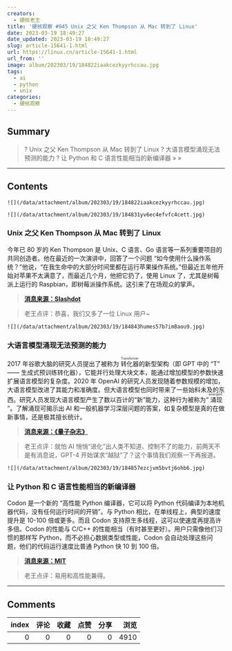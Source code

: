```yaml
---
creators:
  - 硬核老王
title: '硬核观察 #945 Unix 之父 Ken Thompson 从 Mac 转到了 Linux'
date: 2023-03-19 18:49:27
date_updated: 2023-03-19 18:49:27
slug: article-15641-1.html
url: https://linux.cn/article-15641-1.html
url_from: ''
image: album/202303/19/184822iaakcezkyyrhccau.jpg
tags:
  - ai
  - python
  - unix
categories:
  - 硬核观察
---
```


## Summary

> ? Unix 之父 Ken Thompson 从 Mac 转到了 Linux
> ? 大语言模型涌现无法预测的能力
> ? 让 Python 和 C 语言性能相当的新编译器
> » 
> »

***

<!-- more -->

## Contents

`![](/data/attachment/album/202303/19/184822iaakcezkyyrhccau.jpg)`

`![](/data/attachment/album/202303/19/184831yv6ec4efvfc4cett.jpg)`

### Unix 之父 Ken Thompson 从 Mac 转到了 Linux

今年已 80 岁的 Ken Thompson 是 Unix、C 语言、Go 语言等一系列重要项目的共同创造者。他在最近的一次演讲中，回答了一个问题 “如今使用什么操作系统？”他说，“在我生命中的大部分时间里都在运行苹果操作系统。”但最近五年他开始对苹果不太满意了，而最近几个月，他把它扔了，使用 Linux 了，尤其是树莓派上运行的 Raspbian，即树莓派操作系统。这引来了在场观众的掌声。

> 
> **[消息来源：Slashdot](https://apple.slashdot.org/story/23/03/18/237211/unix-pioneer-ken-thompson-announces-hes-switching-from-mac-to-linux)**
> 
> 
> 

> 
> 老王点评：恭喜，我们又多了一位 Linux 用户~
> 
> 
> 

`![](/data/attachment/album/202303/19/184843humes57b7im8aou9.jpg)`

### 大语言模型涌现无法预测的能力

2017 年谷歌大脑的研究人员提出了被称为 <ruby> 转化器 <rt>  Transformer </rt></ruby> 的新型架构（即 GPT 中的 “T” —— 生成式预训练转化器），它能并行处理大块文本，能通过增加模型的参数快速扩展语言模型的复杂度。2020 年 OpenAI 的研究人员发现随着参数规模的增加，大语言模型改进了其能力和准确度。但大语言模型也同时带来了一些始料未及的东西。研究人员发现大语言模型产生了数以百计的“新”能力，这种行为被称为“<ruby> 涌现 <rt>  emergent </rt></ruby>”。了解涌现可揭示出 AI 和一般机器学习深层问题的答案，如复杂模型是真的在做新事情，还是极其擅长统计。

> 
> **[消息来源：《量子杂志》](https://www.quantamagazine.org/the-unpredictable-abilities-emerging-from-large-ai-models-20230316/)**
> 
> 
> 

> 
> 老王点评：就怕 AI 悄悄“进化”出人类不知道、控制不了的能力，前两天不是有消息说，GPT-4 开始谋求“越狱”了？这个事情我们观察一下再报道。
> 
> 
> 

`![](/data/attachment/album/202303/19/184857ezcjvm5bvtj6ohb6.jpg)`

### 让 Python 和 C 语言性能相当的新编译器

Codon 是一个新的 “高性能 Python 编译器，它可以将 Python 代码编译为本地机器代码，没有任何运行时间的开销”。与 Python 相比，在单线程上，典型的速度提升是 10-100 倍或更多。而且 Codon 支持原生多线程，这可以使速度再提高许多倍。Codon 的性能与 C/C++ 的性能相当（有时甚至更好）。用户只需像他们习惯的那样写 Python，而不必担心数据类型或性能，Codon 会自动处理这些问题，他们的代码运行速度比普通 Python 快 10 到 100 倍。

> 
> **[消息来源：MIT](https://news.mit.edu/2023/codon-python-based-compiler-achieve-orders-magnitude-speedups-0314)**
> 
> 
> 

> 
> 老王点评：易用和高性能兼得。
> 
> 
>

***

## Comments


|   index |   评论 |   收藏 |   点赞 |   分享 |   浏览 |
|--------:|-------:|-------:|-------:|-------:|-------:|
|       0 |      0 |      0 |      0 |      0 |   4910 |
